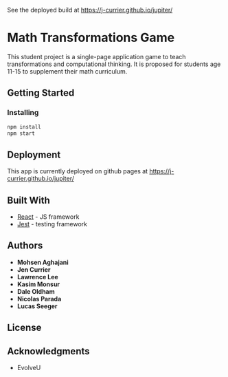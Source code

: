 See the deployed build at https://j-currier.github.io/jupiter/

# Math Transformations Game

This student project is a single-page application game to teach transformations and computational thinking. It is proposed for students age 11-15 to supplement their math curriculum.

## Getting Started

### Installing

```sh
npm install
npm start
```

## Deployment

This app is currently deployed on github pages at https://j-currier.github.io/jupiter/

## Built With

* [React](https://reactjs.org) - JS framework
* [Jest](https://jestjs.io/) - testing framework

## Authors

* **Mohsen Aghajani**
* **Jen Currier**
* **Lawrence Lee**
* **Kasim Monsur**
* **Dale Oldham**
* **Nicolas Parada**
* **Lucas Seeger**

## License

## Acknowledgments

* EvolveU